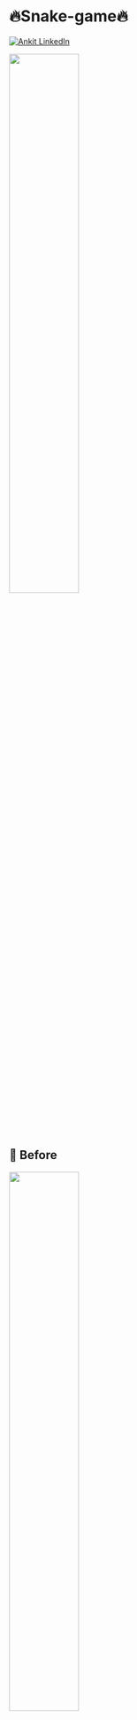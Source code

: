 # 🔥Snake-game🔥
[![Ankit LinkedIn](https://img.shields.io/badge/Abhishek-LinkedIn-blue.svg?style=for-the-badge)](https://www.linkedin.com/in/ankitarima)

<img src="https://media.giphy.com/media/J5kapQNwEVcxL9TFNN/source.gif" width="50%" height="50%" ></img>

## 🚩 Before

<img src="https://media.giphy.com/media/XgN01bJt33nynTZooX/source.gif" width="50%" height="50%" ></img>




